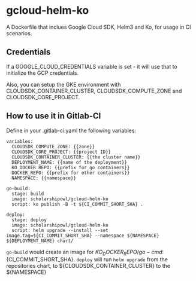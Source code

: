 # gcloud-helm-ko
A Dockerfile that inclues Google Cloud SDK, Helm3 and Ko, for usage in CI scenarios.

## Credentials
If a GOOGLE_CLOUD_CREDENTIALS variable is set - it will use that to initialize the GCP credentials.

Also, you can setup the GKE environment with CLOUDSDK_CONTAINER_CLUSTER, CLOUDSDK_COMPUTE_ZONE and CLOUDSDK_CORE_PROJECT.

## How to use it in Gitlab-CI
Define in your .gitlab-ci.yaml the following variables:

```
variables:
  CLOUDSDK_COMPUTE_ZONE: {{zone}}
  CLOUDSDK_CORE_PROJECT: {{project ID}}
  CLOUDSDK_CONTAINER_CLUSTER: {{the cluster name}}
  DEPLOYMENT_NAME: {{name of the deployment}}
  KO_DOCKER_REPO: {{prefix for go containers}}
  DOCKER_REPO: {{prefix for other containers}}
  NAMESPACE: {{namespace}}

go-build:
  stage: build
  image: scholarshipowl/gcloud-helm-ko
  script: ko publish -B -t ${CI_COMMIT_SHORT_SHA} .

deploy:
  stage: deploy
  image: scholarshipowl/gcloud-helm-ko
  script: helm upgrade --install --set image.tag=${CI_COMMIT_SHORT_SHA} --namespace ${NAMESPACE} ${DEPLOYMENT_NAME} chart/
```

`go-build` would create an image for ${KO_DOCKER_REPO}/go-cmd:${CI_COMMIT_SHORT_SHA}.
`deploy` will run `helm upgrade` from the repositories chart, to ${CLOUDSDK_CONTAINER_CLUSTER} to the ${NAMESPACE}